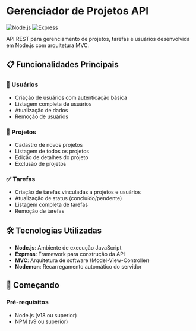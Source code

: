 # Gerenciador de Projetos API

[![Node.js](https://img.shields.io/badge/Node.js-339933?style=flat&logo=nodedotjs&logoColor=white)](https://nodejs.org/)
[![Express](https://img.shields.io/badge/Express-000000?style=flat&logo=express&logoColor=white)](https://expressjs.com/)

API REST para gerenciamento de projetos, tarefas e usuários desenvolvida em Node.js com arquitetura MVC.

## 📋 Funcionalidades Principais

### 👥 Usuários
- Criação de usuários com autenticação básica
- Listagem completa de usuários
- Atualização de dados
- Remoção de usuários

### 📂 Projetos
- Cadastro de novos projetos
- Listagem de todos os projetos
- Edição de detalhes do projeto
- Exclusão de projetos

### ✅ Tarefas
- Criação de tarefas vinculadas a projetos e usuários
- Atualização de status (concluído/pendente)
- Listagem completa de tarefas
- Remoção de tarefas

## 🛠️ Tecnologias Utilizadas

- **Node.js**: Ambiente de execução JavaScript
- **Express**: Framework para construção da API
- **MVC**: Arquitetura de software (Model-View-Controller)
- **Nodemon**: Recarregamento automático do servidor

## 🚀 Começando

### Pré-requisitos
- Node.js (v18 ou superior)
- NPM (v9 ou superior)

